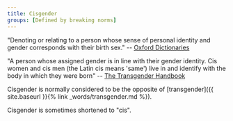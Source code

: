 ```yaml
---
title: Cisgender
groups: [Defined by breaking norms]
---
```


"Denoting or relating to a person whose sense of personal identity and gender corresponds with their birth sex." -- [Oxford Dictionaries](https://en.oxforddictionaries.com/definition/cisgender)

"A person whose assigned gender is in line with their gender identity. Cis women and cis men (the Latin cis means 'same') live in and identify with the body in which they were born" -- [The Transgender Handbook](https://books.google.co.uk/books?id=ty3fAQAACAAJ)

Cisgender is normally considered to be the opposite of [transgender]({{ site.baseurl }}{% link _words/transgender.md %}).

Cisgender is sometimes shortened to "cis".
